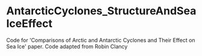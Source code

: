 # AntarcticCyclones_StructureAndSeaIceEffect
Code for 'Comparisons of Arctic and Antarctic Cyclones and Their Effect on Sea Ice' paper. Code adapted from Robin Clancy
